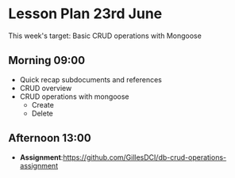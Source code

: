 # Lesson Plan 23rd June

This week's target: Basic CRUD operations with Mongoose

## Morning 09:00

+ Quick recap subdocuments and references
+ CRUD overview
+ CRUD operations with mongoose
    - Create
    - Delete

## Afternoon 13:00

+ **Assignment**:https://github.com/GillesDCI/db-crud-operations-assignment

